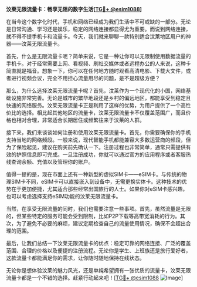 **汶莱无限流量卡：畅享无阻的数字生活[[TG💪+ @esim1088](https://t.me/s/esim1088)]**

在当今这个数字化时代，手机和网络已经成为我们生活中不可或缺的一部分。无论是日常沟通、学习还是娱乐，稳定的网络连接都显得尤为重要。而说到网络连接，就不得不提手机卡和流量卡。今天，我们就来聊聊一款特别适合汶莱地区用户的神器——汶莱无限流量卡。

首先，什么是无限流量卡呢？简单来说，它是一种让你可以无限制使用数据流量的手机卡。对于经常需要上网、看视频、刷社交媒体或者远程办公的人来说，这种卡简直就是福音。想象一下，你可以在任何地方随时观看高清电影、下载大文件，或者进行视频会议，完全不用担心流量用尽的问题，是不是超级方便？

那么，为什么选择汶莱无限流量卡呢？首先，汶莱作为一个现代化的小国，网络基础设施非常完善。无论是城市的繁华地段还是乡村的偏远地区，都能享受到稳定且快速的网络服务。汶莱无限流量卡正是利用了这样的优势，为用户提供了一个高性价比的选择。相比起其他地区的流量卡，汶莱无限流量卡不仅覆盖范围广，而且价格也相对合理，非常适合长期居住或频繁往来于汶莱的人群。

接下来，我们来谈谈如何注册和使用汶莱无限流量卡。首先，你需要确保你的手机支持当地的网络频段。一般来说，现代智能手机都能兼容大多数运营商的频段，但为了保险起见，建议在购买前先确认一下。注册过程也非常简单，通常只需提供有效的护照信息即可完成。一旦注册成功，你就可以通过官方的应用程序或者客服热线查询余额、充值以及管理你的账户。

值得一提的是，现在市面上还有一种新型的虚拟SIM卡——eSIM卡。与传统的物理SIM卡不同，eSIM卡可以直接嵌入到设备中，无需更换实体卡。这种技术的优势在于更加便捷，尤其适合那些经常出国旅行的人士。如果你对eSIM卡感兴趣，也可以考虑选择支持eSIM功能的汶莱无限流量卡。

当然，在享受无限流量的同时，我们也需要注意一些事项。首先，虽然流量是无限的，但某些特定的服务可能会受到限制，比如P2P下载等高带宽消耗的行为。其次，为了避免不必要的麻烦，建议定期检查自己的流量使用情况，确保不会超出合理的范围。

最后，让我们总结一下汶莱无限流量卡的优点：稳定可靠的网络连接、广泛的覆盖范围、合理的价格以及便捷的注册流程。无论你是学生、上班族还是旅行爱好者，这款流量卡都能满足你的需求，让你随时随地保持在线状态。

无论你是想体验汶莱的魅力风光，还是单纯希望拥有一张优质的流量卡，汶莱无限流量卡都是一个不错的选择。赶紧行动起来吧！[[TG💪+ @esim1088](https://t.me/s/esim1088) ![Image](https://i.postimg.cc/4NQfJmqS/Snipaste-2025-05-13-00-14-12.png)]